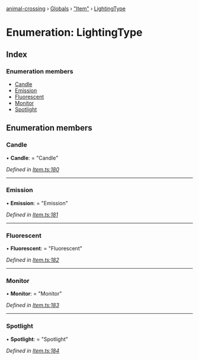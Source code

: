 [animal-crossing](../README.md) › [Globals](../globals.md) › ["Item"](../modules/_item_.md) › [LightingType](_item_.lightingtype.md)

# Enumeration: LightingType

## Index

### Enumeration members

* [Candle](_item_.lightingtype.md#candle)
* [Emission](_item_.lightingtype.md#emission)
* [Fluorescent](_item_.lightingtype.md#fluorescent)
* [Monitor](_item_.lightingtype.md#monitor)
* [Spotlight](_item_.lightingtype.md#spotlight)

## Enumeration members

###  Candle

• **Candle**: = "Candle"

*Defined in [Item.ts:180](https://github.com/Norviah/animal-crossing/blob/37c048c/module/types/Item.ts#L180)*

___

###  Emission

• **Emission**: = "Emission"

*Defined in [Item.ts:181](https://github.com/Norviah/animal-crossing/blob/37c048c/module/types/Item.ts#L181)*

___

###  Fluorescent

• **Fluorescent**: = "Fluorescent"

*Defined in [Item.ts:182](https://github.com/Norviah/animal-crossing/blob/37c048c/module/types/Item.ts#L182)*

___

###  Monitor

• **Monitor**: = "Monitor"

*Defined in [Item.ts:183](https://github.com/Norviah/animal-crossing/blob/37c048c/module/types/Item.ts#L183)*

___

###  Spotlight

• **Spotlight**: = "Spotlight"

*Defined in [Item.ts:184](https://github.com/Norviah/animal-crossing/blob/37c048c/module/types/Item.ts#L184)*
